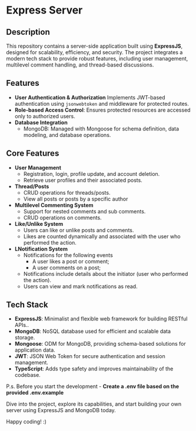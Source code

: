 # Express Server 

## Description
This repository contains a server-side application built using **ExpressJS**, designed for scalability, efficiency, and security. The project integrates a modern tech stack to provide robust features, including user management, multilevel comment handling, and thread-based discussions.

## Features  
- **User Authentication & Authorization** Implements JWT-based authentication using `jsonwebtoken` and middleware for protected routes.
- **Role-based Access Control**: Ensures protected resources are accessed only to authorized users.
- **Database Integration**
  - MongoDB: Managed with Mongoose for schema definition, data modeling, and database operations.

## Core Features
- **User Management**
  - Registration, login, profile update, and account deletion.
  - Retrieve user profiles and their associated posts.
- **Thread/Posts**
  - CRUD operations for threads/posts.
  - View all posts or posts by a specific author
- **Multilevel Commenting System**
  - Support for nested comments and sub comments.
  - CRUD operations on comments.
- **Like/Unlike System**
  - Users can like or unlike posts and comments.
  - Likes are counted dynamically and associated with the user who performed the action.
- **LNotification System**
  - Notifications for the following events
    - A user likes a post or comment;
    - A user comments on a post;
  - Notifications include details about the initiator (user who performed the action).
  - Users can view and mark notifications as read.


## Tech Stack
- **ExpressJS**: Minimalist and flexible web framework for building RESTful APIs..
- **MongoDB**: NoSQL database used for efficient and scalable data storage.
- **Mongoose**: ODM for MongoDB, providing schema-based solutions for application data.
- **JWT**: JSON Web Token for secure authentication and session management.
- **TypeScript**: Adds type safety and improves maintainability of the codebase.

P.s. Before you start the development - **Create a .env file based on the provided .env.example**

Dive into the project, explore its capabilities, and start building your own server using ExpressJS and MongoDB today.

Happy coding! :)